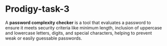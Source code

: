 # Prodigy-task-3
A **password complexity checker** is a tool that evaluates a password to ensure it meets security criteria like minimum length, inclusion of uppercase and lowercase letters, digits, and special characters, helping to prevent weak or easily guessable passwords.
